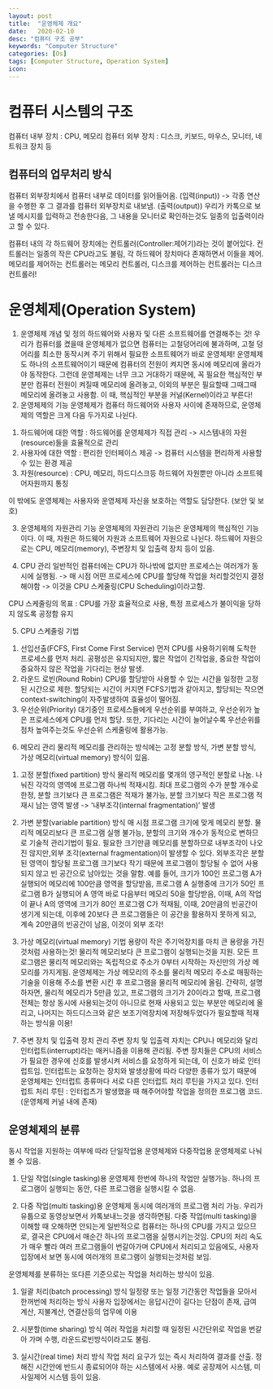 ```yaml
---
layout: post
title:  "운영체제 개요"
date:   2020-02-10
desc: "컴퓨터 구조 공부"
keywords: "Computer Structure"
categories: [Os]
tags: [Computer Structure, Operation System]
icon: 
---
```


# 컴퓨터 시스템의 구조
컴퓨터 내부 장치 : CPU, 메모리
컴퓨터 외부 장치 : 디스크, 키보드, 마우스, 모니터, 네트워크 장치 등


## 컴퓨터의 업무처리 방식
컴퓨터 외부장치에서 컴퓨터 내부로 데이터를 읽어들어옴. (입력(input))
-> 각종 연산을 수행한 후 그 결과를 컴퓨터 외부장치로 내보냄. (출력(output))
우리가 카톡으로 보낼 메시지를 입력하고 전송한다음, 그 내용을 모니터로 확인하는것도 일종의 입출력이라고 할 수 있다.

컴퓨터 내의 각 하드웨어 장치에는 컨트롤러(Controller:제어기)라는 것이 붙어있다.
컨트롤러는 일종의 작은 CPU라고도 불림, 각 하드웨어 장치마다 존재하면서 이들을 제어.
메모리를 제어하는 컨트롤러는 메모리 컨트롤러, 디스크를 제어하는 컨트롤러는 디스크컨트롤러!

# 운영체제(Operation System)
1. 운영체제 개념 및 정의
하드웨어와 사용자 및 다른 소프트웨어를 연결해주는 것!
우리가 컴퓨터를 켰을때 운영체제가 없으면 컴퓨터는 고철덩어리에 불과하며, 고철 덩어리를 최소한 동작시켜 주기 위해서 필요한 소프트웨어가 바로 운영체제!
운영체제도 하나의 소프트웨어이기 때문에 컴퓨터의 전원이 켜지면 동시에 메모리에 올라가야 동작한다.
그런데 운영체제는 너무 크고 거대하기 때문에, 꼭 필요한 핵심적인 부분만 컴퓨터 전원이 켜질때 메모리에 올려놓고, 이외의 부분은 필요할때 그때그때 메모리에 올려놓고 사용함.
이 때, 핵심적인 부분을 커널(Kernel)이라고 부른다!
2. 운영체제의 기능
운영체제가 컴퓨터 하드웨어와 사용자 사이에 존재하므로, 운영체제의 역할은 크게 다음 두가지로 나뉜다.
1) 하드웨어에 대한 역할 : 하드웨어를 운영체제가 직접 관리 -> 시스템내의 자원(resource)들을 효율적으로 관리
2) 사용자에 대한 역할 : 편리한 인터페이스 제공 -> 컴퓨터 시스템을 편리하게 사용할 수 있는 환경 제공
3) 자원(resource) : CPU, 메모리, 하드디스크등 하드웨어 자원뿐만 아니라 소프트웨어자원까지 통칭

이 밖에도 운영체제는 사용자와 운영체제 자신을 보호하는 역할도 담당한다. (보안 및 보호)

3. 운영체제의 자원관리 기능
운영체제의 자원관리 기능은 운영체제의 핵심적인 기능이다.
이 때, 자원은 하드웨어 자원과 소프트웨어 자원으로 나뉜다.
하드웨어 자원으로는 CPU, 메모리(memory), 주변장치 및 입출력 장치 등이 있음.

4. CPU 관리
일반적인 컴퓨터에는 CPU가 하나밖에 없지만 프로세스는 여러개가 동시에 실행됨.
-> 매 시점 어떤 프로세스에 CPU를 할당해 작업을 처리할것인지 결정해야함
-> 이것을 CPU 스케줄링(CPU Scheduling)이라고함.

CPU 스케줄링의 목표 : CPU를 가장 효율적으로 사용, 특정 프로세스가 불이익을 당하지 않도록 공정함 유지

5. CPU 스케줄링 기법
1)  선입선출(FCFS, First Come First Service)
먼저 CPU를 사용하기위해 도착한 프로세스를 먼저 처리.
공평성은 유지되지만, 짧은 작업이 긴작업을, 중요한 작업이 중요하지 않은 작업을 기다리는 현상 발생.
2) 라운드 로빈(Round Robin)
CPU를 할당받아 사용할 수 있는 시간을 일정한 고정된 시간으로 제한.
할당되는 시간이 커지면 FCFS기법과 같아지고, 할당되는 작으면 context-switching이 자주발생하여 효율성이 떨어짐.
3) 우선순위(Priority)
대기중인 프로세스들에게 우선순위를 부여하고, 우선순위가 높은 프로세스에게 CPU를 먼저 할당.
또한, 기다리는 시간이 늘어날수록 우선순위를 점차 높여주는것도 우선순위 스케줄링에 활용가능.
6. 메모리 관리
물리적 메모리를 관리하는 방식에는 고정 분할 방식, 가변 분할 방식, 가상 메모리(virtual memory) 방식이 있음.

1) 고정 분할(fixed partition) 방식
물리적 메모리를 몇개의 영구적인 분할로 나눔. 나눠진 각각의 영역에 프로그램 하나씩 적재시킴.
최대 프로그램의 수가 분할 개수로 한정, 분할 크기보다 큰 프로그램은 적재가 불가능,
분할 크기보다 작은 프로그램 적재시 남는 영역 발생 -> ‘내부조각(internal fragmentation)’ 발생

2) 가변 분할(variable partition) 방식
매 시점 프로그램 크기에 맞게 메모리 분할.
물리적 메모리보다 큰 프로그램 실행 불가능, 분할의 크기와 개수가 동적으로 변하므로 기술적 관리기법이 필요.
필요한 크기만큼 메모리를 분할하므로 내부조각이 나오진 않지만,외부 조각(external fragmentation)이 발생할 수 있다.
외부조각은 분할된 영역이 할당될 프로그램 크기보다 작기 때문에 프로그램이 할당될 수 없어 사용되지 않고 빈 공간으로
남아있는 것을 말함.
예를 들어, 크기가 100인 프로그램 A가 실행되어 메모리에 100만큼 영역을 할당받음,
프로그램 A 실행중에 크기가 50인 프로그램 B가 실행되어 A 영역 바로 다음부터 메모리 50을 할당받음,
이때, A의 작업이 끝나 A의 영역에 크기가 80인 프로그램 C가 적재됨, 이때, 20만큼의 빈공간이 생기게 되는데,
이후에 20보다 큰 프로그램들은 이 공간을 활용하지 못하게 되고, 계속 20만큼의 빈공간이 남음, 이것이 외부 조각!

3) 가상 메모리(virtual memory) 기법
용량이 작은 주기억장치를 마치 큰 용량을 가진것처럼 사용하는것! 물리적 메모리보다 큰 프로그램이 실행되는것을 지원.
모든 프로그램은 물리적 메모리와는 독립적으로 주소가 0부터 시작하는 자신만의 가상 메모리를 가지게됨.
운영체제는 가상 메모리의 주소를 물리적 메모리 주소로 매핑하는 기술을 이용해 주소를 변환 시킨 후 프로그램을
물리적 메모리에 올림.
간략히, 설명하자면, 물리적 메모리가 5만큼 있고, 프로그램의 크기가 20이라고 할때, 프로그램 전체는 항상 동시에
사용되는것이 아니므로 현재 사용되고 있는 부분만 메모리에 올리고, 나머지는 하드디스크와 같은 보조기억장치에
저장해두었다가 필요할때 적재하는 방식을 이용! 　

7. 주변 장치 및 입출력 장치 관리
주변 장치 및 입출력 자치는 CPU나 메모리와 달리 인터럽트(interrupt)라는 매커니즘을 이용해 관리됨.
주변 장치들은 CPU의 서비스가 필요한 경우에 신호를 발생시켜 서비스를 요청하게 되는데, 이 신호가 바로 인터럽트임.
인터럽트는 요청하는 장치와 발생상황에 따라 다양한 종류가 있기 때문에 운영체제는 인터럽트 종류마다 서로 다른 인터럽트 처리 루틴을 가지고 있다.
인터럽트 처리 루틴 : 인터럽츠가 발생했을 때 해주어야할 작업을 정의한 프로그램 코드. (운영체제 커널 내에 존재)

## 운영체제의 분류
동시 작업을 지원하는 여부에 따라 단일작업용 운영체제와 다중작업용 운영체제로 나눠볼 수 있음.

1. 단일 작업(single tasking)용 운영체제
한번에 하나의 작업만 실행가능.
하나의 프로그램이 실행되는 동안, 다른 프로그램을 실행시킬 수 없음.

2. 다중 작업(multi tasking)용 운영체제
동시에 여러개의 프로그램 처리 가능.
우리가 유툽으로 동영상보면서 카톡보내느것을 생각하면됨.
다중 작업(multi tasking)을 이해할 때 오해하면 안되는게 일반적으로 컴퓨터는 하나의 CPU를 가지고 있으므로, 결국은 CPU에서 매순간 하나의 프로그램을 실행시키는것임.
CPU의 처리 속도가 매우 빨라 여러 프로그램들이 번갈아가며 CPU에서 처리되고 있음에도, 사용자 입장에서 보면 동시에 여러개의 프로그램이 실행되는것처럼 보임.

운영체제를 분류하는 또다른 기준으로는 작업을 처리하는 방식이 있음.

1) 일괄 처리(batch processing) 방식
일정량 또는 일정 기간동안 작업들을 모아서 한꺼번에 처리하는 방식
사용자 입장에서는 응답시간이 길다는 단점이 존재, 급여 계산, 지불계산, 연결산등의 업무에 이용

2) 시분할(time sharing) 방식
여러 작업을 처리할 때 일정된 시간단위로 작업을 번갈아 가며 수행, 라운드로빈방식이라고도 불림.

3) 실시간(real time) 처리 방식
작업 처리 요구가 있는 즉시 처리하여 결과를 산출.
정해진 시간안에 반드시 종료되어야 하는 시스템에서 사용. 예로 공장제어 시스템, 미사일제어 시스템 등이 있음.
